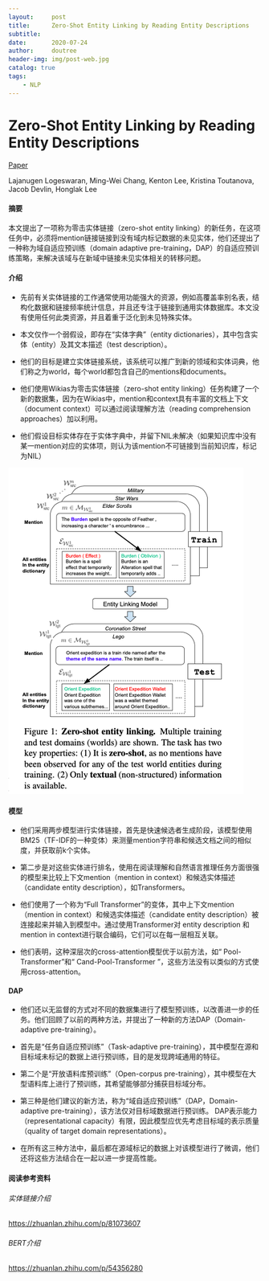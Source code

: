 ```yaml
---
layout:		post
title:		Zero-Shot Entity Linking by Reading Entity Descriptions
subtitle:	
date:       2020-07-24
author:     doutree
header-img: img/post-web.jpg
catalog: true
tags:
    - NLP
---
```


# Zero-Shot Entity Linking by Reading Entity Descriptions

[Paper](https://arxiv.org/abs/1906.07348)

Lajanugen Logeswaran, Ming-Wei Chang, Kenton Lee, Kristina Toutanova, Jacob Devlin, Honglak Lee

#### 摘要

本文提出了一项称为零击实体链接（zero-shot entity linking）的新任务，在这项任务中，必须将mention链接链接到没有域内标记数据的未见实体，他们还提出了一种称为域自适应预训练（domain adaptive pre-training，DAP）的自适应预训练策略，来解决该域与在新域中链接未见实体相关的转移问题。

#### 介绍

- 先前有关实体链接的工作通常使用功能强大的资源，例如高覆盖率别名表，结构化数据和链接频率统计信息，并且还专注于链接到通用实体数据库。本文没有使用任何此类资源，并且着重于泛化到未见特殊实体。

- 本文仅作一个弱假设，即存在“实体字典”（entity dictionaries），其中包含实体（entity）及其文本描述（test description）。

- 他们的目标是建立实体链接系统，该系统可以推广到新的领域和实体词典，他们称之为world，每个world都包含自己的mentions和documents。


- 他们使用Wikias为零击实体链接（zero-shot entity linking）任务构建了一个新的数据集，因为在Wikias中，mention和context具有丰富的文档上下文（document context）可以通过阅读理解方法（reading comprehension approaches）加以利用。

- 他们假设目标实体存在于实体字典中，并留下NIL未解决（如果知识库中没有某一mention对应的实体项，则认为该mention不可链接到当前知识库，标记为NIL）

![image-20200530154734548](/assets/image-20200530154734548.png)

#### 模型

- 他们采用两步模型进行实体链接，首先是快速候选者生成阶段，该模型使用BM25（TF-IDF的一种变体）来测量mention字符串和候选文档之间的相似度，并获取前k个实体。
- 第二步是对这些实体进行排名，使用在阅读理解和自然语言推理任务方面很强的模型来比较上下文mention（mention in context）和候选实体描述（candidate entity description），如Transformers。
- 他们使用了一个称为“Full Transformer”的变体，其中上下文mention（mention in context）和候选实体描述（candidate entity description）被连接起来并输入到模型中。通过使用Transformer对 entity description 和mention in context进行联合编码，它们可以在每一层相互关联。

- 他们表明，这种深层次的cross-attention模型优于以前方法，如“ Pool-Transformer”和“ Cand-Pool-Transformer ”，这些方法没有以类似的方式使用cross-attention。

#### DAP

- 他们还以无监督的方式对不同的数据集进行了模型预训练，以改善进一步的任务。他们回顾了以前的两种方法，并提出了一种新的方法DAP（Domain-adaptive pre-training）。

- 首先是“任务自适应预训练”（Task-adaptive pre-training），其中模型在源和目标域未标记的数据上进行预训练，目的是发现跨域通用的特征。

- 第二个是“开放语料库预训练”（Open-corpus pre-training），其中模型在大型语料库上进行了预训练，其希望能够部分捕获目标域分布。

- 第三种是他们建议的新方法，称为“域自适应预训练”（DAP，Domain-adaptive pre-training），该方法仅对目标域数据进行预训练。 DAP表示能力（representational capacity）有限，因此模型应优先考虑目标域的表示质量（quality of target domain representations）。

- 在所有这三种方法中，最后都在源域标记的数据上对该模型进行了微调，他们还将这些方法结合在一起以进一步提高性能。

#### 阅读参考资料

###### 实体链接介绍

https://zhuanlan.zhihu.com/p/81073607

###### BERT介绍

https://zhuanlan.zhihu.com/p/54356280